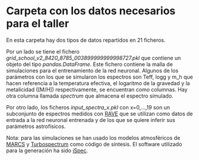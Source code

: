 # Carpeta con los datos necesarios para el taller 

En esta carpeta hay dos tipos de datos repartidos en 21 ficheros.

Por un lado se tiene el fichero *grid_school_v2_8420_8785_003899999999998727.pkl* que contiene un objeto del tipo *pandas.DataFrame*. Este fichero contiene la malla de simulaciones para el entrenamiento de la red neuronal. Algunos de los parámetros con los que se simularon los espectros son Teff, logg y m_h que hacen referencia a la temperatura efectiva, el logaritmo de la gravedad y la metalicidad ([M/H]) respectivamente, se encuentran como columnas. Hay otra columna llamada *spectrum* que almacena el espectro simulado. 

Por otro lado, los ficheros *input_spectra_x.pkl* con x=0,...,19 son un subconjunto de espectros medidos con [RAVE](https://www.rave-survey.org/) que se utilizan como datos de entrada a la red neuronal entrenada y de los que se quiere inferir sus parámetros astrofísicos.

Nota: para las simulaciones se han usado los modelos atmosféricos de [MARCS](https://marcs.astro.uu.se/) y [Turbospectrum](https://ui.adsabs.harvard.edu/abs/2012ascl.soft05004P/abstract) como código de síntesis. El software utilizado para la generación ha sido [iSpec](https://www.blancocuaresma.com/s/iSpec).
